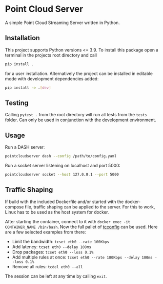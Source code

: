 # Point Cloud Server
A simple Point Cloud Streaming Server written in Python.


## Installation

This project supports Python versions <= 3.9. To install this package open a terminal in the projects root directory and call
```bash
pip install .
```
for a user installation. Alternatively the project can be installed in editable mode with development dependencies added:

```bash
pip install -e .[dev]
```


## Testing
Calling `pytest .` from the root directory will run all tests from the `tests` folder. Can only be used in conjunction with the development environment.


## Usage

Run a DASH server:
```bash
pointcloudserver dash --config /path/to/config.yaml
```

Run a socket server listening on localhost and port 5000:
```bash
pointcloudserver socket --host 127.0.0.1 --port 5000
```


## Traffic Shaping

If build with the included Dockerfile and/or started with the docker-compose file, traffic shaping can be applied to the server. For this to work, Linux has to be used as the host system for docker.

After starting the container, connect to it with `docker exec -it CONTAINER_NAME /bin/bash`. Now the full pallet of [tcconfig](https://github.com/thombashi/tcconfig) can be used. Here are a few selected examples from there:

- Limit the bandwidth: `tcset eth0 --rate 100Kbps`
- Add latency: `tcset eth0 --delay 100ms`
- Drop packages: `tcset eth0 --loss 0.1%`
- Add multiple rules at once: `tcset eth0 --rate 100Kbps --delay 100ms --loss 0.1%`
- Remove all rules: `tcdel eth0 --all`

The session can be left at any time by calling `exit`.